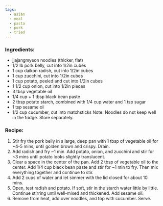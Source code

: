 ```yaml
---
tags:
  - asian
  - meal
  - pasta
  - pork
  - tried
---
```

### Ingredients:
- jjajangmyeon noodles (thicker, flat)
- 1/2 lb pork belly, cut into 1/2in cubes
- 1 cup daikon radish, cut into 1/2in cubes
- 1 cup zucchini, cut into 1/2in cubes
- 1 cup potato, peeled and cut into 1/2in cubes
- 1 1/2 cup onion, cut into 1/2in pieces
- 3 tbsp vegetable oil
- 1/4 cup + 1 tbsp black bean paste
- 2 tbsp potato starch, combined with 1/4 cup water and 1 tsp sugar
- 1 tsp sesame oil
- 1/2 cup cucumber, cut into matchsticks
Note: Noodles do not keep well in the fridge. Store separately. 

### Recipe:
1. Stir fry the pork belly in a large, deep pan with 1 tbsp of vegetable oil for ~4-5 mins, until golden brown and crispy. Drain.
2. Add radish and fry ~1 min. Add potato, onion, and zucchini and stir for ~3 mins until potato looks slightly translucent.
3. Clear a space in the center of the pan. Add 2 tbsp of vegetable oil to the center. Add 1/4 cup black bean paste and stir for ~1 min to fry. Then mix everything together and continue to stir. 
4. Add 2 cups of water and let simmer with the lid closed for about 10 mins. 
5. Open, test radish and potato. If soft, stir in the starch water little by little. Continue stirring until well-mixed and thickened. Add sesame oil.  
6. Remove from heat, add over noodles, and top with cucumber. Serve.  